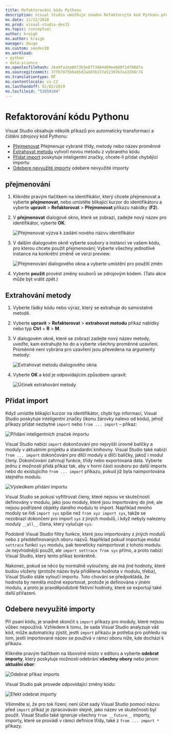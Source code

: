 ```yaml
---
title: Refaktorování kódu Pythonu
description: Visual Studio umožňuje snadno Refaktorujte kód Pythonu přejmenováním identifikátory, extrahování metody, přidání importy a odebrání nepoužívaných importuje.
ms.date: 11/12/2018
ms.prod: visual-studio-dev15
ms.topic: conceptual
author: kraigb
ms.author: kraigb
manager: douge
ms.custom: seodec18
ms.workload:
- python
- data-science
ms.openlocfilehash: 26a9fa2ee8673b3e8773484409ee680f14780d7a
ms.sourcegitcommit: 37fb7075b0a65d2add3b137a5230767aa3266c74
ms.translationtype: MT
ms.contentlocale: cs-CZ
ms.lasthandoff: 01/02/2019
ms.locfileid: "53859104"
---
```

# <a name="refactor-python-code"></a>Refaktorování kódu Pythonu

Visual Studio obsahuje několik příkazů pro automaticky transformaci a čištění zdrojový kód Pythonu:

- [Přejmenovat](#rename) Přejmenuje vybrané třídy, metody nebo název proměnné
- [Extrahovat metodu](#extract-method) vytvoří novou metodu z vybraného kódu
- [Přidat import](#add-import) poskytuje inteligentní značky, chcete-li přidat chybějící importu
- [Odebere nevyužité importy](#remove-unused-imports) odebere nevyužité importy

## <a name="rename"></a>přejmenování

1. Klikněte pravým tlačítkem na identifikátor, který chcete přejmenovat a vyberte **přejmenovat**, nebo umístěte blikající kurzor do identifikátoru a vyberte **upravit** > **Refaktorovat**  >  **Přejmenovat** příkazu nabídky (**F2**).
2. V **přejmenovat** dialogové okno, které se zobrazí, zadejte nový název pro identifikátor, vyberte **OK**:

   ![Přejmenovat výzva k zadání nového názvu identifikátor](media/code-refactor-rename-1.png)

3. V dalším dialogovém okně vyberte soubory a instancí ve vašem kódu, pro kterou chcete použít přejmenování; Vyberte všechny jednotlivé instance na konkrétní změně ve verzi preview:

   ![Přejmenování dialogového okna a vyberte umístění pro použití změn](media/code-refactor-rename-2.png)

4. Vyberte **použít** provést změny souborů se zdrojovým kódem. (Tato akce může být vrátit zpět.)

## <a name="extract-method"></a>Extrahování metody

1. Vyberte řádky kódu nebo výraz, který se extrahuje do samostatné metodě.
2. Vyberte **upravit** > **Refaktorovat** > **extrahovat metodu** příkaz nabídky nebo typ **Ctrl** + **R** > **M**.
3. V dialogovém okně, které se zobrazí zadejte nový název metody, uveďte, kam extrahujte ho do a vyberte všechny proměnné uzavření. Proměnné není vybrána pro uzavření jsou převedena na argumenty metody:

   ![Extrahovat metodu dialogového okna](media/code-refactor-extract-method-1.png)

4. Vyberte **OK** a kód je odpovídajícím způsobem upravit:

   ![Účinek extrahování metody](media/code-refactor-extract-method-2.png)

## <a name="add-import"></a>Přidat import

Když umístíte blikající kurzor na identifikátor, chybí typ informací, Visual Studio poskytuje inteligentní značky (ikonu žárovky nalevo od kódu), jehož příkazy přidat nezbytné `import` nebo `from ... import` – příkaz:

![Přidání inteligentních značek importu](media/code-refactor-add-import-1.png)

Visual Studio nabízí `import` dokončování pro nejvyšší úrovně balíčky a moduly v aktuálním projektu a standardní knihovny. Visual Studio také nabízí `from ... import` dokončování pro dílčí moduly a dílčí balíčky, jakož i modul členy. Dokončování zahrnují funkce, třídy nebo exportovaná data. Vyberte jednu z možností přidá příkaz tak, aby v horní části souboru po další imports nebo do existujícího `from ... import` příkazu, pokud již byla naimportována stejného modulu.

![Výsledkem přidání importu](media/code-refactor-add-import-2.png)

Visual Studio se pokusí vyfiltrovat členy, které nejsou ve skutečnosti definovány v modulu, jako jsou moduly, které jsou importovány do jiné, ale nejsou podřízené objekty daného modulu to import. Například mnoho moduly se řídí `import sys` spíše než `from xyz import sys`, takže se nezobrazí dokončení pro import `sys` z jiných modulů, i když nebyly nalezeny moduly `__all__` člena, který vylučuje `sys`.

Podobně Visual Studio filtry funkce, které jsou importovány z jiných modulů nebo z předdefinovaných oboru názvů. Například pokud importuje modul `settrace` funkci `sys` modulu, pak teoreticky naimportovat z tohoto modulu. Je nejvhodnější použít, ale `import settrace from sys` přímo, a proto nabízí Visual Studio, který tento příkaz konkrétně.

Nakonec, pokud se něco by normálně vyloučeny, ale má jiné hodnoty, které budou vloženy (protože název byla přidělena hodnota v modulu, třeba), Visual Studio stále vyloučí importu. Toto chování se předpokládá, že hodnota by neměla možné exportovat, protože je definována v jiném modulu, a proto je pravděpodobně fiktivní hodnoty, které se exportují také další přiřazení.

## <a name="remove-unused-imports"></a>Odebere nevyužité importy

Při psaní kódu, je snadné skončit s `import` příkazy pro moduly, které nejsou vůbec nepoužívá. Vzhledem k tomu, že sada Visual Studio analyzuje váš kód, může automaticky zjistit, jestli `import` příkazu je potřeba pro pohledu na tom, jestli importované název se používá v rámci oboru níže, kde dochází k příkazu.

Klikněte pravým tlačítkem na libovolné místo v editoru a vyberte **odebrat importy**, který poskytuje možnosti odebrání **všechny obory** nebo jenom **aktuální obor**:

![Odebrat příkaz imports](media/code-refactor-remove-imports-1.png)

Visual Studio pak provede odpovídající změny kódu:

![Efekt odebrat importy](media/code-refactor-remove-imports-2.png)

Všimněte si, že pro tok řízení; není účet sady Visual Studio pomocí názvu před `import` příkaz je zpracováván stejně, jako název ve skutečnosti byl použit. Visual Studio také ignoruje všechny `from __future__` importy, importy, které se provádí v rámci definice třídy, také z `from ... import *` příkazy.
